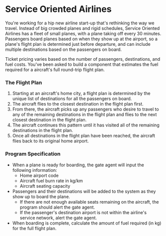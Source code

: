 # Service Oriented Airlines

You're working for a hip new airline start-up that's rethinking the way we travel. Instead of big crowded planes and 
rigid schedules, Service Oriented Airlines has a fleet of small planes, with a plane taking off every 30 minutes.
Passengers board planes based on when they show up at the airport, so a plane's flight plan is determined just before 
departure, and can include multiple destinations based on the passengers on board.

Ticket pricing varies based on the number of passengers, destinations, and fuel costs. You've been asked to build a
component that estimates the fuel required for a aircraft's full round-trip flight plan.

### The Flight Plan
1. Starting at an aircraft's home city, a flight plan is determined by the unique list of destinations for all the 
passengers on board.
2. The aircraft flies to the closest destination in the flight plan first.
3. From there, the aircraft picks up any passengers who desire to travel to any of the remaining destinations in the 
flight plan and flies to the next closest destination in the flight plan.
4. The aircraft continues this pattern until it has visited all of the remaining destinations in the flight plan.
5. Once all destinations in the flight plan have been reached, the aircraft flies back to its original home airport.

### Program Specification
* When a plane is ready for boarding, the gate agent will input the following information:
    * Home airport code
    * Aircraft fuel burn rate in kg/km
    * Aircraft seating capacity
* Passengers and their destinations will be added to the system as they show up to board the plane.
    * If there are not enough available seats remaining on the aircraft, the program should alert the gate agent.
    * If the passenger's destination airport is not within the airline's service network, alert the gate agent. 
*  When boarding is complete, calculate the amount of fuel required (in kg) for the full flight plan.